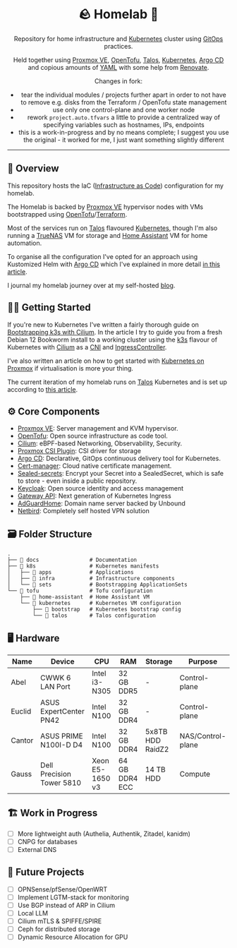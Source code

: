 <div align="center">

# 🪨 Homelab 🏡

Repository for home infrastructure and [Kubernetes](https://kubernetes.io/) cluster
using [GitOps](https://en.wikipedia.org/wiki/DevOps) practices.

Held together using [Proxmox VE](https://www.proxmox.com/en/proxmox-virtual-environment),
[OpenTofu](https://opentofu.org/), [Talos](https://talos.dev), [Kubernetes](https://kubernetes.io/),
[Argo CD](https://argoproj.github.io/cd/) and copious amounts of [YAML](https://yaml.org/) with some help
from [Renovate](https://www.mend.io/renovate/).

Changes in fork:
* tear the individual modules / projects further apart in order to not have to remove e.g. disks from the Terraform / OpenTofu state management
* use only one control-plane and one worker node
* rework `project.auto.tfvars` a little to provide a centralized way of specifying variables such as hostnames, IPs, endpoints
* this is a work-in-progress and by no means complete; I suggest you use the original - it worked for me, I just want something slightly different

</div>

---

## 📖 Overview

This repository hosts the IaC ([Infrastructure as Code](https://en.wikipedia.org/wiki/Infrastructure_as_code))
configuration for my homelab.

The Homelab is backed by [Proxmox VE](https://www.proxmox.com/en/proxmox-virtual-environment) hypervisor nodes with VMs
bootstrapped using [OpenTofu](https://opentofu.org/)/[Terraform](https://www.terraform.io/).

Most of the services run on [Talos](https://www.talos.dev/) flavoured [Kubernetes](https://kubernetes.io/),
though I'm also running a [TrueNAS](https://www.truenas.com/) VM for storage
and [Home Assistant](https://www.home-assistant.io/) VM for home automation.

To organise all the configuration I've opted for an approach using Kustomized Helm
with [Argo CD](https://argoproj.github.io/cd/) which I've explained in more
detail [in this article](https://blog.stonegarden.dev/articles/2023/09/argocd-kustomize-with-helm/).

I journal my homelab journey over at my self-hosted [blog](https://blog.stonegarden.dev).

## 🧑‍💻 Getting Started

If you're new to Kubernetes I've written a fairly thorough guide
on [Bootstrapping k3s with Cilium](https://blog.stonegarden.dev/articles/2024/02/bootstrapping-k3s-with-cilium/).
In the article I try to guide you from a fresh Debian 12 Bookworm install to a working cluster using
the [k3s](https://k3s.io) flavour of Kubernetes with [Cilium](https://cilium.io) as a [CNI](https://www.cni.dev)
and [IngressController](https://kubernetes.io/docs/concepts/services-networking/ingress-controllers/).

I've also written an article on how to get started
with [Kubernetes on Proxmox](https://blog.stonegarden.dev/articles/2024/03/proxmox-k8s-with-cilium/) if virtualisation
is more your thing.

The current iteration of my homelab runs on [Talos](https://talos.dev) Kubernetes and is set up according 
to [this article](https://blog.stonegarden.dev/articles/2024/08/talos-proxmox-tofu/).

## ⚙️ Core Components

* [Proxmox VE](https://www.proxmox.com/en/proxmox-virtual-environment): Server management and KVM hypervisor.
* [OpenTofu](https://opentofu.org/): Open source infrastructure as code tool.
* [Cilium](https://cilium.io/): eBPF-based Networking, Observability, Security.
* [Proxmox CSI Plugin](https://github.com/sergelogvinov/proxmox-csi-plugin): CSI driver for storage
* [Argo CD](https://argo-cd.readthedocs.io/en/stable/): Declarative, GitOps continuous delivery tool for Kubernetes.
* [Cert-manager](https://cert-manager.io/): Cloud native certificate management.
* [Sealed-secrets](https://github.com/bitnami-labs/sealed-secrets): Encrypt your Secret into a SealedSecret, which is
  safe to store - even inside a public repository.
* [Keycloak](https://www.keycloak.org/): Open source identity and access management
* [Gateway API](https://gateway-api.sigs.k8s.io/): Next generation of Kubernetes Ingress
* [AdGuardHome](https://github.com/AdguardTeam/AdGuardHome): Domain name server backed by Unbound
* [Netbird](https://netbird.io/): Completely self hosted VPN solution

## 🗃️ Folder Structure

```shell
.
├── 📂 docs                # Documentation
├── 📂 k8s                 # Kubernetes manifests
│   ├── 📂 apps            # Applications
│   ├── 📂 infra           # Infrastructure components
│   └── 📂 sets            # Bootstrapping ApplicationSets
└── 📂 tofu                # Tofu configuration
    ├── 📂 home-assistant  # Home Assistant VM
    └── 📂 kubernetes      # Kubernetes VM configuration
        ├── 📂 bootstrap   # Kubernetes bootstrap config
        └── 📂 talos       # Talos configuration 
```

## 🖥️ Hardware

| Name   | Device                    | CPU             | RAM            | Storage          | Purpose           |
|--------|---------------------------|-----------------|----------------|------------------|-------------------|
| Abel   | CWWK 6 LAN Port           | Intel i3-N305   | 32 GB DDR5     | -                | Control-plane     |
| Euclid | ASUS ExpertCenter PN42    | Intel N100      | 32 GB DDR4     | -                | Control-plane     |
| Cantor | ASUS PRIME N100I-D D4     | Intel N100      | 32 GB DDR4     | 5x8TB HDD RaidZ2 | NAS/Control-plane |
| Gauss  | Dell Precision Tower 5810 | Xeon E5-1650 v3 | 64 GB DDR4 ECC | 14 TB HDD        | Compute           |

## 🏗️ Work in Progress

- [ ] More lightweight auth (Authelia, Authentik, Zitadel, kanidm)
- [ ] CNPG for databases
- [ ] External DNS

## 👷‍ Future Projects

- [ ] OPNSense/pfSense/OpenWRT
- [ ] Implement LGTM-stack for monitoring
- [ ] Use BGP instead of ARP in Cilium
- [ ] Local LLM
- [ ] Cilium mTLS & SPIFFE/SPIRE
- [ ] Ceph for distributed storage
- [ ] Dynamic Resource Allocation for GPU
